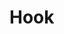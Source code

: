 <!--
 * @Author: SilvesterChiao
 * @Date: 2020-05-29 11:24:00
 * @LastEditors: SilvesterChiao
 * @LastEditTime: 2020-05-29 11:24:01
-->

# Hook
